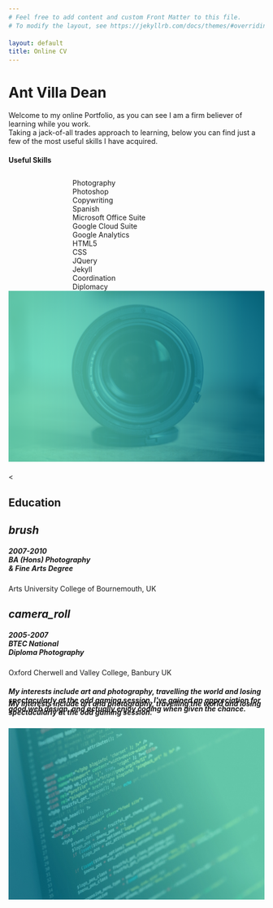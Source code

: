 ```yaml
---
# Feel free to add content and custom Front Matter to this file.
# To modify the layout, see https://jekyllrb.com/docs/themes/#overriding-theme-defaults

layout: default
title: Online CV
---
```

 <div id="index-banner" class="parallax-container valign-wrapper"  style="height:750px;">
    <div class="section">
      <div class="container">
        <h1 class="header center">Ant Villa Dean</h1>
        <div class="row center">
          <p class="col s12">Welcome to my online Portfolio, as you can see I am a firm believer of learning while you work. 
            <br />Taking a jack-of-all trades approach to learning, below you can find just a few of the most useful skills I have acquired.</p>
        </div>
        <div class="row center">
          <h4 class="center">Useful Skills</h4>
        <div class="center" style="padding-right: 25%; padding-left: 25%; padding-top: 10px;">
                    <div class="chip white-text chitty">Photography</div>
                    <div class="chip white-text chitty">Photoshop</div>
                    <div class="chip white-text chitty">Copywriting</div>
                    <div class="chip white-text chitty">Spanish</div>
                    <div class="chip white-text chitty">Microsoft Office Suite</div>
                    <div class="chip white-text chitty">Google Cloud Suite</div>
                    <div class="chip white-text chitty">Google Analytics</div>
                    <div class="chip white-text chitty">HTML5</div>
                    <div class="chip white-text chitty">CSS</div>
                    <div class="chip white-text chitty">JQuery</div>
                    <div class="chip white-text chitty">Jekyll</div>
                    <div class="chip white-text chitty">Coordination</div>
                    <div class="chip white-text chitty">Diplomacy</div>
        </div>
        </div>
      </div>
    </div>
    <div class="parallax"><img src="/assets/images/StockLens.jpg" /></div>
  </div>

<

  <!--   Container Section   -->
  <div class="container">
    <div class="section">
      <!--   Icon Section   -->
      <div class="row">
        <div class="row center">
          <h2 class="header col s12 light">Education</h2>
        </div>
        <div class="col s12 m6">
          <div class="icon-block">
            <h2 class="center grey-text"><i class="material-icons">brush</i></h2>
            <h5 class="center grey-text text-darken-3">2007-2010<br>BA (Hons) Photography<br> & Fine Arts Degree</h5>
            <p class="center light">Arts University College of Bournemouth, UK</p>
          </div>
        </div>
        <div class="col s12 m6">
          <div class="icon-block">
            <h2 class="center grey-text"><i class="material-icons">camera_roll</i></h2>
            <h5 class="center grey-text text-darken-3">2005-2007<br>BTEC National<br>Diploma Photography</h5>
            <p class="center light">Oxford Cherwell and Valley College, Banbury UK</p>
          </div>
        </div>
      </div>
    </div>
  </div>



  <div class="parallax-container valign-wrapper">
    <div class="section">
      <div class="container">
        <div class="row center">
          <h5 class="header col s12 light hide-on-small-only">My interests include art and photography, travelling the world and losing spectacularly at the odd gaming session. I've gained an  appreciation for good web design, and actually enjoy coding when given the chance.</h5>
          <h5 class="header col s12 light hide-on-med-and-up" style="margin-top: -10%">My interests include art and photography, travelling the world and losing spectacularly at the odd gaming session.</h5>
        </div>
      </div>
    </div>
    <div class="parallax"><img src="/assets/images/screen.jpg">
    </div>
  </div>
